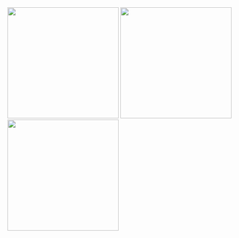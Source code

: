 
<img src="https://user-images.githubusercontent.com/121868218/231133085-f935d85b-3171-481f-87b3-6c68437b278c.jpg" width="250px">
<img src="https://user-images.githubusercontent.com/121868218/231133210-b2a5d028-848f-43b8-836b-f3a91ea8996b.jpg" width="250px">
<img src="https://user-images.githubusercontent.com/121868218/231133284-71033f5f-4130-4e00-b178-0dcdd99e85ed.jpg" width="250px">
